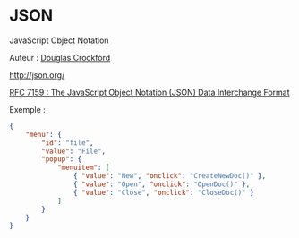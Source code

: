 # JSON

JavaScript Object Notation

Auteur : [Douglas Crockford](https://fr.wikipedia.org/wiki/Douglas_Crockford)

http://json.org/

[RFC 7159 : The JavaScript Object Notation (JSON) Data Interchange Format](https://tools.ietf.org/html/rfc7159)


Exemple :

```json
{
    "menu": {
        "id": "file",
        "value": "File",
        "popup": {
            "menuitem": [
                { "value": "New", "onclick": "CreateNewDoc()" },
                { "value": "Open", "onclick": "OpenDoc()" },
                { "value": "Close", "onclick": "CloseDoc()" }
            ]
        }
    }
}
```